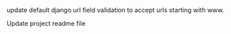 <!-- Implement dynamic user navbar -->
<!-- Implement modal for portfolio experience and education lists -->
<!-- Implement modal for portfolio skill section skills -->
<!-- Hero image width -->
<!-- Implement portfolios page -->
<!-- Implement projects page -->
<!-- Implement user posts page -->
<!-- Implement user projects page -->
<!-- custom error display -->
<!-- implement homepage (index page) -->

update default django url field validation to accept urls starting with www.

Update project readme file

<!-- Handle dynamic  route validation ([https://reactrouter.com/en/main/route/route]) -->
